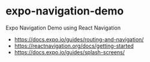 # expo-navigation-demo
Expo Navigation Demo using React Navigation

- https://docs.expo.io/guides/routing-and-navigation/
- https://reactnavigation.org/docs/getting-started
- https://docs.expo.io/guides/splash-screens/
